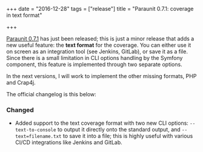 +++
date = "2016-12-28"
tags = ["release"]
title = "Paraunit 0.7.1: coverage in text format"

+++

[Paraunit 0.7.1](https://github.com/facile-it/paraunit/releases/tag/0.7.0) has just been released; this is just a minor release that adds a new useful feature: the **text format** for the coverage. You can either use it on screen as an integration tool (see Jenkins, GitLab), or save it as a file. Since there is a small limitation in CLI options handling by the Symfony component, this feature is implemented through two separate options.

In the next versions, I will work to implement the other missing formats, PHP and Crap4j.

The official changelog is this below:

### Changed

* Added support to the text coverage format with two new CLI options: `--text-to-console` to output it directly onto the standard output, and `--text=filename.txt` to save it into a file; this is highly useful with various CI/CD integrations like Jenkins and GitLab.  
